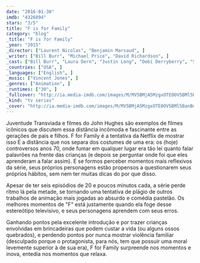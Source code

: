 ```yaml
---
date: "2016-01-30"
imdb: "4326894"
stars: "3/5"
title: "F is for Family"
category: "blog"
_title: "F is for Family"
_year: "2015"
_director: ["Laurent Nicolas", "Benjamin Marsaud", ]
_writer: ["Bill Burr", "Michael Price", "David Richardson", ]
_cast: ["Bill Burr", "Laura Dern", "Justin Long", "Debi Derryberry", "Sam Rockwell", "Haley Reinhart", "Mo Collins", "Trevor Devall", "Phil Hendrie", ]
_countries: ["USA", ]
_languages: ["English", ]
_music: ["Vincent Jones", ]
_genres: ["Animation", ]
_runtimes: ["30", ]
_fullcover: "http://ia.media-imdb.com/images/M/MV5BMjA5MzgxOTE0OV5BMl5BanBnXkFtZTgwOTA2NTczNzE@.jpg"
_kind: "tv series"
_cover: "http://ia.media-imdb.com/images/M/MV5BMjA5MzgxOTE0OV5BMl5BanBnXkFtZTgwOTA2NTczNzE@._V1._SX100_SY120_.jpg"
---
```

Juventude Transviada e filmes do John Hughes são exemplos de filmes icônicos que discutem essa distância incômoda e fascinante entre as gerações de pais e filhos. F for Family é a tentativa da Netflix de mostrar isso E a distância que nos separa dos costumes de uma era: os (hoje) controversos anos 70, onde fumar em qualquer lugar era tão lei quanto falar palavrões na frente das crianças (e depois se perguntar onde foi que eles aprenderam a falar assim). E se formos perceber momentos mais reflexivos da série, seus próprios personagens estão propensos a questionarem seus próprios hábitos, sem nem ter muitas dicas do por que disso.

Apesar de ter seis episódios de 20 e poucos minutos cada, a série perde ritmo lá pela metade, se tornando uma tentativa de plágio de outros trabalhos de animação mais jogadas ao absurdo e comédia pastelão. Os melhores momentos de "F" está justamente quando ela foge desse estereótipo televisivo, e seus personagens aprendem com seus erros.

Ganhando pontos pela excelente introdução e por trazer crianças envolvidas em brincadeiras que podem custar a vida (ou alguns ossos quebrados), e perdendo pontos por nunca mostrar violência familiar (desculpado porque o protagonista, para nós, tem que possuir uma moral levemente superior à de sua era), F for Family surpreende nos momentos e inova, entedia nos momentos que relaxa.
